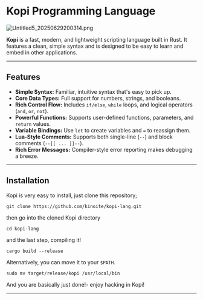 # Kopi Programming Language

![Untitled5_20250629200314.png]("logo")

**Kopi** is a fast, modern, and lightweight scripting language built in Rust. It features a clean, simple syntax and is designed to be easy to learn and embed in other applications.

---

## Features

* **Simple Syntax:** Familiar, intuitive syntax that's easy to pick up.
* **Core Data Types:** Full support for numbers, strings, and booleans.
* **Rich Control Flow:** Includes `if/else`, `while` loops, and logical operators (`and`, `or`, `not`).
* **Powerful Functions:** Supports user-defined functions, parameters, and `return` values.
* **Variable Bindings:** Use `let` to create variables and `=` to reassign them.
* **Lua-Style Comments:** Supports both single-line (`--`) and block comments (`--[[ ... ]]--`).
* **Rich Error Messages:** Compiler-style error reporting makes debugging a breeze.

---

## Installation

Kopi is very easy to install, just clone this repository;
```
git clone https://github.com/kinoite/kopi-lang.git
```
then go into the cloned Kopi directory
```
cd kopi-lang
```
and the last step, compiling it!
```
cargo build --release
```

Alternatively, you can move it to your `$PATH`.
```
sudo mv target/release/kopi /usr/local/bin
```
And you are basically just done!- enjoy hacking in Kopi!

---
